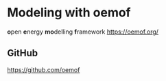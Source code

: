 # Modeling with oemof
**o**pen **e**nergy **mo**delling **f**ramework
https://oemof.org/

## GitHub
https://github.com/oemof
